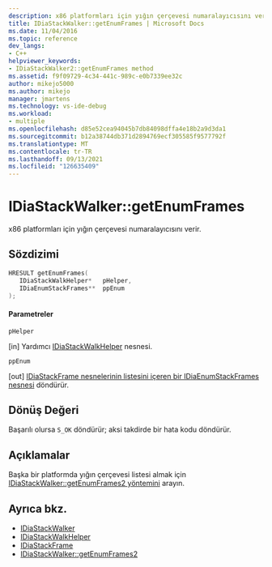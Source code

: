 ```yaml
---
description: x86 platformları için yığın çerçevesi numaralayıcısını verir.
title: IDiaStackWalker::getEnumFrames | Microsoft Docs
ms.date: 11/04/2016
ms.topic: reference
dev_langs:
- C++
helpviewer_keywords:
- IDiaStackWalker2::getEnumFrames method
ms.assetid: f9f09729-4c34-441c-989c-e0b7339ee32c
author: mikejo5000
ms.author: mikejo
manager: jmartens
ms.technology: vs-ide-debug
ms.workload:
- multiple
ms.openlocfilehash: d85e52cea94045b7db84098dffa4e18b2a9d3da1
ms.sourcegitcommit: b12a38744db371d2894769ecf305585f9577792f
ms.translationtype: MT
ms.contentlocale: tr-TR
ms.lasthandoff: 09/13/2021
ms.locfileid: "126635409"
---
```

# <a name="idiastackwalkergetenumframes"></a>IDiaStackWalker::getEnumFrames
x86 platformları için yığın çerçevesi numaralayıcısını verir.

## <a name="syntax"></a>Sözdizimi

```C++
HRESULT getEnumFrames( 
   IDiaStackWalkHelper*   pHelper,
   IDiaEnumStackFrames**  ppEnum
);
```

#### <a name="parameters"></a>Parametreler
 `pHelper`

[in] Yardımcı [IDiaStackWalkHelper](../../debugger/debug-interface-access/idiastackwalkhelper.md) nesnesi.

 `ppEnum`

[out] [IDiaStackFrame nesnelerinin listesini içeren bir IDiaEnumStackFrames](../../debugger/debug-interface-access/idiaenumstackframes.md) [nesnesi](../../debugger/debug-interface-access/idiastackframe.md) döndürür.

## <a name="return-value"></a>Dönüş Değeri
 Başarılı olursa `S_OK` döndürür; aksi takdirde bir hata kodu döndürür.

## <a name="remarks"></a>Açıklamalar
 Başka bir platformda yığın çerçevesi listesi almak için [IDiaStackWalker::getEnumFrames2 yöntemini](../../debugger/debug-interface-access/idiastackwalker-getenumframes2.md) arayın.

## <a name="see-also"></a>Ayrıca bkz.
- [IDiaStackWalker](../../debugger/debug-interface-access/idiastackwalker.md)
- [IDiaStackWalkHelper](../../debugger/debug-interface-access/idiastackwalkhelper.md)
- [IDiaStackFrame](../../debugger/debug-interface-access/idiastackframe.md)
- [IDiaStackWalker::getEnumFrames2](../../debugger/debug-interface-access/idiastackwalker-getenumframes2.md)
